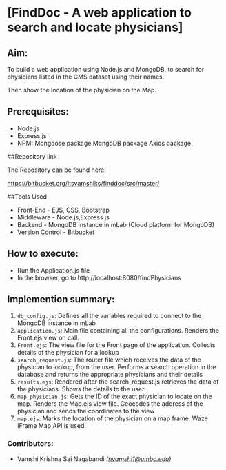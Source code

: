 # [FindDoc - A web application to search and locate physicians]

## Aim:
To build a web application using Node.js and MongoDB, to search for physicians listed in the CMS dataset using their names.

Then show the location of the physician on the Map.

## Prerequisites:
- Node.js
- Express.js
- NPM:
     Mongoose package
     MongoDB package
     Axios package

##Repository link

The Repository can be found here:

https://bitbucket.org/itsvamshiks/finddoc/src/master/


##Tools Used
- Front-End - EJS, CSS, Bootstrap
- Middleware - Node.js,Express.js
- Backend - MongoDB instance in mLab (Cloud platform for MongoDB)
- Version Control - Bitbucket


## How to execute:
- Run the Application.js file
- In the browser, go to http://localhost:8080/findPhysicians


## Implemention summary:
1. `db_config.js`: Defines all the variables required to connect to the MongoDB instance in mLab
2. `application.js`: Main file containing all the configurations. Renders the Front.ejs view on call.
3. `Front.ejs`: The view file for the Front page of the application. Collects details of the physician for a lookup
4. `search_request.js`: The router file which receives the data of the physician to lookup, from the user. Performs a search operation in the database and returns the appropriate physicians and their details
5. `results.ejs`: Rendered after the search_request.js retrieves the data of the physicians. Shows the details to the user.
6. `map_physician.js`: Gets the ID of the exact physician to locate on the map. Renders the Map.ejs view file. Geocodes the address of the physician and sends the coordinates to the view
7. `map.ejs`: Marks the location of the physician on a map frame. Waze iFrame Map API is used.



### Contributors:
- Vamshi Krishna Sai Nagabandi _(nvamshi1@umbc.edu)_
